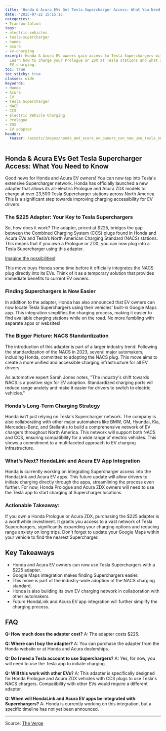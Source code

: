 ```yaml
---
title: 'Honda & Acura EVs Get Tesla Supercharger Access: What You Need to Know'
date: '2025-07-22 15:15:15 '
categories:
- Transportation
tags:
- electric-vehicles
- tesla-supercharger
- honda
- acura
- ev-charging
excerpt: Honda & Acura EV owners gain access to Tesla Superchargers with a new adapter!
  Learn how to charge your Prologue or ZDX at Tesla stations and what it means for
  EV charging.
toc: true
toc_sticky: true
classes: wide
keywords:
- Honda
- Acura
- EV
- Tesla Supercharger
- NACS
- CCS
- Electric Vehicle Charging
- Prologue
- ZDX
- EV adapter
header:
  teaser: /assets/images/honda_and_acura_ev_owners_can_now_use_tesla_superc_20250722151513.webp
---
```


## Honda & Acura EVs Get Tesla Supercharger Access: What You Need to Know

Good news for Honda and Acura EV owners! You can now tap into Tesla's extensive Supercharger network. Honda has officially launched a new adapter that allows its all-electric Prologue and Acura ZDX models to charge at over 23,500 Tesla Supercharger stations across North America. This is a significant step towards improving charging accessibility for EV drivers.

### The $225 Adapter: Your Key to Tesla Superchargers

So, how does it work? The adapter, priced at $225, bridges the gap between the Combined Charging System (CCS) plugs found in Honda and Acura EVs and Tesla’s North American Charging Standard (NACS) stations. This means that if you own a Prologue or ZDX, you can now plug into a Tesla Supercharger using this adapter.

[Imagine the possibilities!](https://platform.theverge.com/wp-content/uploads/sites/2/2025/07/IMG_2931.webp?quality=90&strip=all&crop=0,0,100,100)

This move buys Honda some time before it officially integrates the NACS plug directly into its EVs. Think of it as a temporary solution that provides immediate benefits to current EV owners.

### Finding Superchargers is Now Easier

In addition to the adapter, Honda has also announced that EV owners can now locate Tesla Superchargers using their vehicles' built-in Google Maps app. This integration simplifies the charging process, making it easier to find available charging stations while on the road. No more fumbling with separate apps or websites!

### The Bigger Picture: NACS Standardization

The introduction of this adapter is part of a larger industry trend. Following the standardization of the NACS in 2023, several major automakers, including Honda, committed to adopting the NACS plug. This move aims to create a more unified and accessible charging infrastructure for all EV drivers.

As automotive expert Sarah Jones notes, "The industry's shift towards NACS is a positive sign for EV adoption. Standardized charging ports will reduce range anxiety and make it easier for drivers to switch to electric vehicles."

### Honda's Long-Term Charging Strategy

Honda isn't just relying on Tesla's Supercharger network. The company is also collaborating with other major automakers like BMW, GM, Hyundai, Kia, Mercedes-Benz, and Stellantis to build a comprehensive network of EV chargers throughout North America. This network will support both NACS and CCS, ensuring compatibility for a wide range of electric vehicles. This shows a commitment to a multifaceted approach to EV charging infrastructure.

### What's Next? HondaLink and Acura EV App Integration

Honda is currently working on integrating Supercharger access into the HondaLink and Acura EV apps. This future update will allow drivers to initiate charging directly through the apps, streamlining the process even further. For now, Honda Prologue and Acura ZDX owners will need to use the Tesla app to start charging at Supercharger locations.

### Actionable Takeaway:

If you own a Honda Prologue or Acura ZDX, purchasing the $225 adapter is a worthwhile investment. It grants you access to a vast network of Tesla Superchargers, significantly expanding your charging options and reducing range anxiety on long trips. Don't forget to update your Google Maps within your vehicle to find the nearest Supercharger.

## Key Takeaways

*   Honda and Acura EV owners can now use Tesla Superchargers with a $225 adapter.
*   Google Maps integration makes finding Superchargers easier.
*   This move is part of the industry-wide adoption of the NACS charging standard.
*   Honda is also building its own EV charging network in collaboration with other automakers.
*   Future HondaLink and Acura EV app integration will further simplify the charging process.

## FAQ

**Q: How much does the adapter cost?**
A: The adapter costs $225.

**Q: Where can I buy the adapter?**
A: You can purchase the adapter from the Honda website or at Honda and Acura dealerships.

**Q: Do I need a Tesla account to use Superchargers?**
A: Yes, for now, you will need to use the Tesla app to initiate charging.

**Q: Will this work with other EVs?**
A: This adapter is specifically designed for Honda Prologue and Acura ZDX vehicles with CCS plugs to use Tesla's NACS chargers. Compatibility with other EVs would require a different adapter.

**Q: When will HondaLink and Acura EV apps be integrated with Superchargers?**
A: Honda is currently working on this integration, but a specific timeline has not yet been announced.

---

Source: [The Verge](https://www.theverge.com/news/711472/honda-acura-ev-tesla-supercharger-access-adapter)